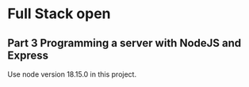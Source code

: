 # Full Stack open

## Part 3 Programming a server with NodeJS and Express

Use node version 18.15.0 in this project.

